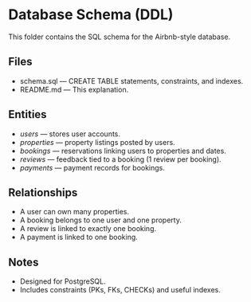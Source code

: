 # Database Schema (DDL)

This folder contains the SQL schema for the Airbnb-style database.

## Files
- schema.sql — CREATE TABLE statements, constraints, and indexes.
- README.md — This explanation.

## Entities
- *users* — stores user accounts.
- *properties* — property listings posted by users.
- *bookings* — reservations linking users to properties and dates.
- *reviews* — feedback tied to a booking (1 review per booking).
- *payments* — payment records for bookings.

## Relationships
- A user can own many properties.
- A booking belongs to one user and one property.
- A review is linked to exactly one booking.
- A payment is linked to one booking.

## Notes
- Designed for PostgreSQL.
- Includes constraints (PKs, FKs, CHECKs) and useful indexes.
